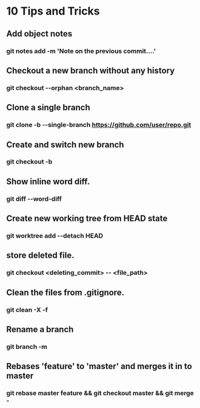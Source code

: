 # 10 Tips and Tricks
## Add object notes
### git notes add -m 'Note on the previous commit....'

## Checkout a new branch without any history
### git checkout --orphan <branch_name>

## Clone a single branch
### git clone -b <branch-name> --single-branch https://github.com/user/repo.git

## Create and switch new branch
### git checkout -b <branch-name>

## Show inline word diff.
### git diff --word-diff
## Create new working tree from HEAD state
### git worktree add --detach <path> HEAD
## store deleted file.
### git checkout <deleting_commit> -- <file_path>

## Clean the files from .gitignore.
### git clean -X -f
## Rename a branch
### git branch -m <new-branch-name>
## Rebases 'feature' to 'master' and merges it in to master
### git rebase master feature && git checkout master && git merge -

